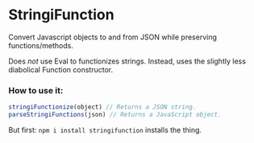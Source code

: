 # StringiFunction

Convert Javascript objects to and from JSON while preserving functions/methods.

Does *not* use Eval to functionizes strings. Instead, uses the slightly less diabolical Function constructor.

### How to use it:

```javascript
stringiFunctionize(object) // Returns a JSON string.
parseStringiFunctions(json) // Returns a JavaScript object.
```

But first: `npm i install stringifunction` installs the thing.
